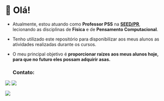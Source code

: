 # 👋 Olá!

- Atualmente, estou atuando como **Professor PSS** na **[SEED/PR](https://www.educacao.pr.gov.br/)**, lecionando as disciplinas de **Física** e de **Pensamento Computacional**.
- Tenho utilizado este repositório para disponibilizar aos meus alunos as atividades realizadas durante os cursos.
- O meu principal objetivo é **proporcionar raízes aos meus alunos hoje, para que no futuro eles possam adquirir asas.**

  ### Contato:
<a href = "mailto:professor.mocellin@gmail.com"><img src="https://img.shields.io/badge/Gmail-D14836?style=for-the-badge&logo=gmail&logoColor=white" target="_blank"></a>
<a href="https://www.linkedin.com/in/marcus-mocellin/" target="_blank"><img src="https://img.shields.io/badge/-LinkedIn-%230077B5?style=for-the-badge&logo=linkedin&logoColor=white" target="_blank"></a>

![](https://komarev.com/ghpvc/?username=marcus-mocellin&style=for-the-badge)

<!---
marcus-mocellin/marcus-mocellin is a ✨ special ✨ repository because its `README.md` (this file) appears on your GitHub profile.
You can click the Preview link to take a look at your changes.
--->
